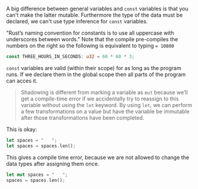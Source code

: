 A big difference between general variables and `const` variables is that you can't make the latter mutable. Furthermore the type of the data must be declared, we can't use type inference for `const` variables.

"Rust’s naming convention for constants is to use all uppercase with underscores between words." Note that the compile pre-compiles the numbers on the right so the following is equivalent to typing `= 10800`
```rust
const THREE_HOURS_IN_SECONDS: u32 = 60 * 60 * 3;
```

`const` variables are valid (within their scope) for as long as the program runs. If we declare them in the global scope then all parts of the program can acces it.

> Shadowing is different from marking a variable as `mut` because we’ll get a compile-time error if we accidentally try to reassign to this variable without using the `let` keyword. By using `let`, we can perform a few transformations on a value but have the variable be immutable after those transformations have been completed.

This is okay:
```rust
let spaces = "   ";
let spaces = spaces.len();
```

This gives a compile time error, because we are not allowed to change the data types after assigning them once.
```rust
let mut spaces = "   ";
spaces = spaces.len();
```
